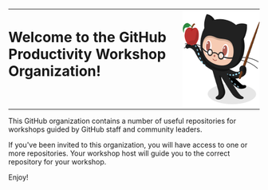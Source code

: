  <table style="border: none; max-width: 600px;">
  <tr>
    <td style="padding: 0; vertical-align: top; max-width:400px">
      <h1>Welcome to the GitHub Productivity Workshop Organization!</h1>
    </td>
    <td style="padding: 0;">
      <img src="images/Professortocat_v2_small.png" alt="Professor Mona" style="display: block; width: 200px; height: 200px;">
    </td>
  </tr>
</table>


 This GitHub organization contains a number of useful repositories for workshops guided by GitHub staff and community leaders.

 If you've been invited to this organization, you will have access to one or more repositories. Your workshop host will guide you to the correct repository for your workshop.

 Enjoy!